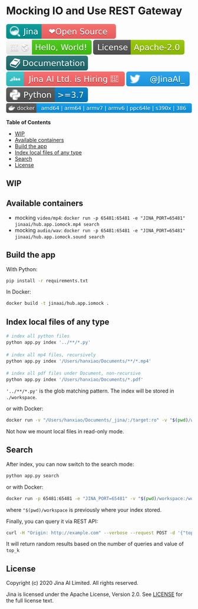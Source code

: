 
# Mocking IO and Use REST Gateway

<p align="center">
 
[![Jina](https://github.com/jina-ai/jina/blob/master/.github/badges/jina-badge.svg "We fully commit to open-source")](https://jina.ai)
[![Jina](https://github.com/jina-ai/jina/blob/master/.github/badges/jina-hello-world-badge.svg "Run Jina 'Hello, World!' without installing anything")](https://github.com/jina-ai/jina#jina-hello-world-)
[![Jina](https://github.com/jina-ai/jina/blob/master/.github/badges/license-badge.svg "Jina is licensed under Apache-2.0")](#license)
[![Jina Docs](https://github.com/jina-ai/jina/blob/master/.github/badges/docs-badge.svg "Checkout our docs and learn Jina")](https://docs.jina.ai)
[![We are hiring](https://github.com/jina-ai/jina/blob/master/.github/badges/jina-corp-badge-hiring.svg "We are hiring full-time position at Jina")](https://jobs.jina.ai)
<a href="https://twitter.com/intent/tweet?text=%F0%9F%91%8DCheck+out+Jina%3A+the+New+Open-Source+Solution+for+Neural+Information+Retrieval+%F0%9F%94%8D%40JinaAI_&url=https%3A%2F%2Fgithub.com%2Fjina-ai%2Fjina&hashtags=JinaSearch&original_referer=http%3A%2F%2Fgithub.com%2F&tw_p=tweetbutton" target="_blank">
  <img src="https://github.com/jina-ai/jina/blob/master/.github/badges/twitter-badge.svg"
       alt="tweet button" title="👍Share Jina with your friends on Twitter"></img>
</a>
[![Python 3.7 3.8](https://github.com/jina-ai/jina/blob/master/.github/badges/python-badge.svg "Jina supports Python 3.7 and above")](#)
[![Docker](https://github.com/jina-ai/jina/blob/master/.github/badges/docker-badge.svg "Jina is multi-arch ready, can run on differnt architectures")](https://hub.docker.com/r/jinaai/jina/tags)

</p>

<!-- START doctoc generated TOC please keep comment here to allow auto update -->
<!-- DON'T EDIT THIS SECTION, INSTEAD RE-RUN doctoc TO UPDATE -->
**Table of Contents**

- [WIP](#wip)
- [Available containers](#available-containers)
- [Build the app](#build-the-app)
- [Index local files of any type](#index-local-files-of-any-type)
- [Search](#search)
- [License](#license)

<!-- END doctoc generated TOC please keep comment here to allow auto update -->


## WIP

## Available containers

- mocking `video/mp4`: `docker run -p 65481:65481 -e "JINA_PORT=65481" jinaai/hub.app.iomock.mp4 search`
- mocking `audio/wav`: `docker run -p 65481:65481 -e "JINA_PORT=65481" jinaai/hub.app.iomock.sound search`


## Build the app

With Python:

```bash
pip install -r requirements.txt
```

In Docker:

```bash
docker build -t jinaai/hub.app.iomock .
```

## Index local files of any type

```bash
# index all python files
python app.py index '../**/*.py'

# index all mp4 files, recursively
python app.py index '/Users/hanxiao/Documents/**/*.mp4'

# index all pdf files under Document, non-recursive
python app.py index '/Users/hanxiao/Documents/*.pdf'
```

`'../**/*.py'` is the glob matching pattern. The index will be stored in `./workspace`.


or with Docker:

```bash
docker run -v "/Users/hanxiao/Documents/_jina/:/target:ro" -v "$(pwd)/workspace:/workspace" jinaai/hub.app.iomock index "target/**/*.py"
```

Not how we mount local files in read-only mode.

## Search

After index, you can now switch to the search mode:

```bash
python app.py search
```

or with Docker:

```bash
docker run -p 65481:65481 -e "JINA_PORT=65481" -v "$(pwd)/workspace:/workspace:ro" jinaai/hub.app.iomock search
```

where `"$(pwd)/workspace` is previously where your index stored.

Finally, you can query it via REST API:

```bash
curl -H "Origin: http://example.com" --verbose --request POST -d '{"top_k": 3, "data": ["data:image/png;base64,..."]}' -H 'Content-Type: application/json' 'http://0.0.0.0:59991/api/search'
```

It will return random results based on the number of queries and value of `top_k`

## License

Copyright (c) 2020 Jina AI Limited. All rights reserved.

Jina is licensed under the Apache License, Version 2.0. See [LICENSE](https://github.com/jina-ai/jina/blob/master/LICENSE) for the full license text.


